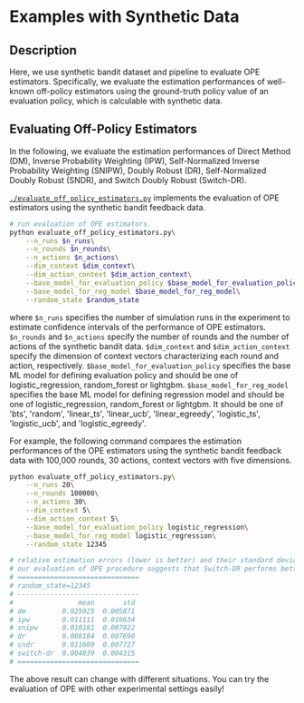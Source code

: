 # Examples with Synthetic Data


## Description

Here, we use synthetic bandit dataset and pipeline to evaluate OPE estimators.
Specifically, we evaluate the estimation performances of well-known off-policy estimators using the ground-truth policy value of an evaluation policy, which is calculable with synthetic data.

## Evaluating Off-Policy Estimators

In the following, we evaluate the estimation performances of Direct Method (DM), Inverse Probability Weighting (IPW), Self-Normalized Inverse Probability Weighting (SNIPW), Doubly Robust (DR), Self-Normalized Doubly Robust (SNDR), and Switch Doubly Robust (Switch-DR).

[`./evaluate_off_policy_estimators.py`](./evaluate_off_policy_estimators.py) implements the evaluation of OPE estimators using the synthetic bandit feedback data.

```bash
# run evaluation of OPE estimators.
python evaluate_off_policy_estimators.py\
    --n_runs $n_runs\
    --n_rounds $n_rounds\
    --n_actions $n_actions\
    --dim_context $dim_context\
    --dim_action_context $dim_action_context\
    --base_model_for_evaluation_policy $base_model_for_evaluation_policy\
    --base_model_for_reg_model $base_model_for_reg_model\
    --random_state $random_state
```
where `$n_runs` specifies the number of simulation runs in the experiment to estimate confidence intervals of the performance of OPE estimators.
`$n_rounds` and `$n_actions` specify the number of rounds and the number of actions of the synthetic bandit data.
`$dim_context` and `$dim_action_context` specify the dimension of context vectors characterizing each round and action, respectively.
`$base_model_for_evaluation_policy` specifies the base ML model for defining evaluation policy and should be one of logistic_regression, random_forest or lightgbm.
`$base_model_for_reg_model` specifies the base ML model for defining regression model and should be one of logistic_regression, random_forest or lightgbm.
It should be one of 'bts', 'random', 'linear_ts', 'linear_ucb', 'linear_egreedy', 'logistic_ts', 'logistic_ucb', and 'logistic_egreedy'.

For example, the following command compares the estimation performances of the OPE estimators using the synthetic bandit feedback data with 100,000 rounds, 30 actions, context vectors with five dimensions.

```bash
python evaluate_off_policy_estimators.py\
    --n_runs 20\
    --n_rounds 100000\
    --n_actions 30\
    --dim_context 5\
    --dim_action_context 5\
    --base_model_for_evaluation_policy logistic_regression\
    --base_model_for_reg_model logistic_regression\
    --random_state 12345

# relative estimation errors (lower is better) and their standard deviations of OPE estimators.
# our evaluation of OPE procedure suggests that Switch-DR performs better than the other estimators.
# ==============================
# random_state=12345
# ------------------------------
#                mean       std
# dm         0.025025  0.005871
# ipw        0.011111  0.016634
# snipw      0.010181  0.007922
# dr         0.008184  0.007690
# sndr       0.011609  0.007727
# switch-dr  0.004839  0.004315
# ==============================
```

The above result can change with different situations.
You can try the evaluation of OPE with other experimental settings easily!
